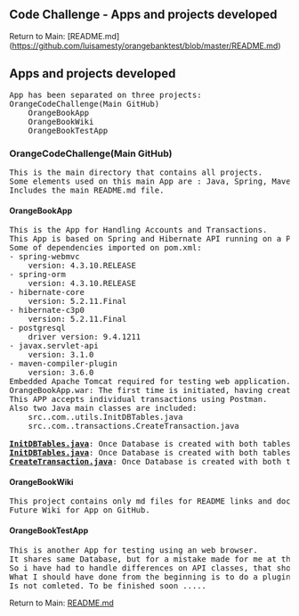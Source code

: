 ## Code Challenge - Apps and projects developed
Return to Main: [README.md] (https://github.com/luisamesty/orangebanktest/blob/master/README.md)
## Apps and projects developed
<pre>
App has been separated on three projects:
OrangeCodeChallenge(Main GitHub)
    OrangeBookApp
    OrangeBookWiki    
    OrangeBookTestApp
</pre>
### OrangeCodeChallenge(Main GitHub)
<pre>
This is the main directory that contains all projects.
Some elements used on this main App are : Java, Spring, Maven, Hibernate, PostgreSQL, JUnit, Tomcat, HTML, CSS, MarkUP files.
Includes the main README.md file.
</pre>
#### OrangeBookApp
<pre>
This is the App for Handling Accounts and Transactions.
This App is based on Spring and Hibernate API running on a PostgreSQL Database.
Some of dependencies imported on pom.xml:
- spring-webmvc
    version: 4.3.10.RELEASE
- spring-orm
    version: 4.3.10.RELEASE
- hibernate-core
    version: 5.2.11.Final
- hibernate-c3p0
    version: 5.2.11.Final
- postgresql
    driver version: 9.4.1211
- javax.servlet-api
    version: 3.1.0
- maven-compiler-plugin
    version: 3.6.0
Embedded Apache Tomcat required for testing web application.
OrangeBookApp.war: The first time is initiated, having created th database <b><u>orangeapi</u></b> as will be mentioned on PotgreSQL chapter, this APP creates Tables structure.
This APP accepts individual transactions using Postman.
Also two Java main classes are included:
    src..com..utils.InitDBTables.java
    src..com..transactions.CreateTransaction.java

<u><b>InitDBTables.java</b></u>: Once Database is created with both tables Account and AccountTransaction. This java program creates 5 sample Accounts, taken from a <u><b>Account.json</b></u> file on main <u><b>json</b></u> directory of project
<u><b>InitDBTables.java</b></u>: Once Database is created with both tables Account and AccountTransaction. This java program creates 5 sample Accounts.
<u><b>CreateTransaction.java</b></u>: Once Database is created with both tables Account and AccountTransaction and Accounts created using previous java program. This java program creates sample transactions. Test user just have to modify <u><b>Transaction.json</b></u> to change the test scope.
</pre>
#### OrangeBookWiki
<pre>
This project contains only md files for README links and documentation.
Future Wiki for App on GitHub.
</pre>
#### OrangeBookTestApp
<pre>
This is another App for testing using an web browser.
It shares same Database, but for a mistake made for me at the begining it was initially developed on a different version on Hibernate.
So i have had to handle differences on API classes, that should be the same ones.
What I should have done from the beginning is to do a plugin project with all the common classes and two projects, a project for the API and another web project for the WEB tests. Sharing the same resources and the same version of Spring, Hibernate and Java.
Is not comleted. To be finished soon .....
</pre>
Return to Main: [README.md](https://github.com/luisamesty/orangebanktest/blob/master/README.md)

